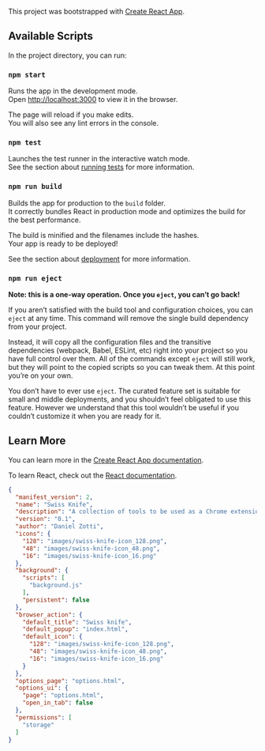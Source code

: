 This project was bootstrapped with [Create React App](https://github.com/facebook/create-react-app).

## Available Scripts

In the project directory, you can run:

### `npm start`

Runs the app in the development mode.<br />
Open [http://localhost:3000](http://localhost:3000) to view it in the browser.

The page will reload if you make edits.<br />
You will also see any lint errors in the console.

### `npm test`

Launches the test runner in the interactive watch mode.<br />
See the section about [running tests](https://facebook.github.io/create-react-app/docs/running-tests) for more information.

### `npm run build`

Builds the app for production to the `build` folder.<br />
It correctly bundles React in production mode and optimizes the build for the best performance.

The build is minified and the filenames include the hashes.<br />
Your app is ready to be deployed!

See the section about [deployment](https://facebook.github.io/create-react-app/docs/deployment) for more information.

### `npm run eject`

**Note: this is a one-way operation. Once you `eject`, you can’t go back!**

If you aren’t satisfied with the build tool and configuration choices, you can `eject` at any time. This command will remove the single build dependency from your project.

Instead, it will copy all the configuration files and the transitive dependencies (webpack, Babel, ESLint, etc) right into your project so you have full control over them. All of the commands except `eject` will still work, but they will point to the copied scripts so you can tweak them. At this point you’re on your own.

You don’t have to ever use `eject`. The curated feature set is suitable for small and middle deployments, and you shouldn’t feel obligated to use this feature. However we understand that this tool wouldn’t be useful if you couldn’t customize it when you are ready for it.

## Learn More

You can learn more in the [Create React App documentation](https://facebook.github.io/create-react-app/docs/getting-started).

To learn React, check out the [React documentation](https://reactjs.org/).


```json
{
  "manifest_version": 2,
  "name": "Swiss Knife",
  "description": "A collection of tools to be used as a Chrome extension",
  "version": "0.1",
  "author": "Daniel Zotti",
  "icons": {
    "128": "images/swiss-knife-icon_128.png",
    "48": "images/swiss-knife-icon_48.png",
    "16": "images/swiss-knife-icon_16.png"
  },
  "background": {
    "scripts": [
      "background.js"
    ],
    "persistent": false
  },
  "browser_action": {
    "default_title": "Swiss knife",
    "default_popup": "index.html",
    "default_icon": {
      "128": "images/swiss-knife-icon_128.png",
      "48": "images/swiss-knife-icon_48.png",
      "16": "images/swiss-knife-icon_16.png"
    }
  },
  "options_page": "options.html",
  "options_ui": {
    "page": "options.html",
    "open_in_tab": false
  },
  "permissions": [
    "storage"
  ]
}


```
